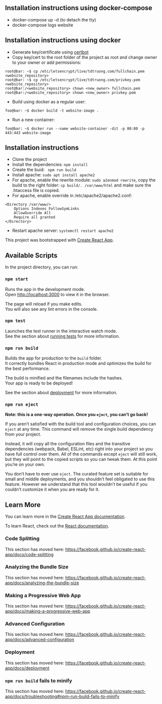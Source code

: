 ## Installation instructions using docker-compose
- docker-compose up -d (to detach the tty)
- docker-compose logs website

## Installation instructions using docker
- Generate key/certificate using [certbot](https://certbot.eff.org/instructions?ws=apache&os=debianbuster)
- Copy key/cert to the root folder of the project as root and change owner to your owner or add permissions:
```console
root@bar: ~$ cp /etc/letsencrypt/live/tdtruong.com/fullchain.pem <website_repository>
root@bar: ~$ cp /etc/letsencrypt/live/tdtruong.com/privkey.pem <website_repository>
root@bar:/<website_repository> chown <new_owner> fullchain.pem
root@bar:/<website_repository> chown <new_owner> privkey.pem
```
- Build using docker as a regular user:
```console
foo@bar: ~$ docker build -t website-image .
```
- Run a new container:
```
foo@bar: ~$ docker run --name website-container -dit -p 80:80 -p 443:443 website-image
```

## Installation instructions
- Clone the project
- Install the dependencies: ```npm install```
- Create the buid: ``` npm run build```
- Install apache: ```sudo apt install apache2```
- For apache, enable the rewrite module: ```sudo a2enmod rewrite```, copy the build to the right folder: ```cp build/. /var/www/html``` and make sure the .htaccess file is copied.
- For apache, enable override in /etc/apache2/apache2.conf: 
```
<Directory /var/www/>
    Options Indexes FollowSymLinks
    AllowOverride All
    Require all granted
</Directory>
```
- Restart apache server: ```systemctl restart apache2```

This project was bootstrapped with [Create React App](https://github.com/facebook/create-react-app).

## Available Scripts

In the project directory, you can run:

### `npm start`

Runs the app in the development mode.<br />
Open [http://localhost:3000](http://localhost:3000) to view it in the browser.

The page will reload if you make edits.<br />
You will also see any lint errors in the console.

### `npm test`

Launches the test runner in the interactive watch mode.<br />
See the section about [running tests](https://facebook.github.io/create-react-app/docs/running-tests) for more information.

### `npm run build`

Builds the app for production to the `build` folder.<br />
It correctly bundles React in production mode and optimizes the build for the best performance.

The build is minified and the filenames include the hashes.<br />
Your app is ready to be deployed!

See the section about [deployment](https://facebook.github.io/create-react-app/docs/deployment) for more information.

### `npm run eject`

**Note: this is a one-way operation. Once you `eject`, you can’t go back!**

If you aren’t satisfied with the build tool and configuration choices, you can `eject` at any time. This command will remove the single build dependency from your project.

Instead, it will copy all the configuration files and the transitive dependencies (webpack, Babel, ESLint, etc) right into your project so you have full control over them. All of the commands except `eject` will still work, but they will point to the copied scripts so you can tweak them. At this point you’re on your own.

You don’t have to ever use `eject`. The curated feature set is suitable for small and middle deployments, and you shouldn’t feel obligated to use this feature. However we understand that this tool wouldn’t be useful if you couldn’t customize it when you are ready for it.

## Learn More

You can learn more in the [Create React App documentation](https://facebook.github.io/create-react-app/docs/getting-started).

To learn React, check out the [React documentation](https://reactjs.org/).

### Code Splitting

This section has moved here: https://facebook.github.io/create-react-app/docs/code-splitting

### Analyzing the Bundle Size

This section has moved here: https://facebook.github.io/create-react-app/docs/analyzing-the-bundle-size

### Making a Progressive Web App

This section has moved here: https://facebook.github.io/create-react-app/docs/making-a-progressive-web-app

### Advanced Configuration

This section has moved here: https://facebook.github.io/create-react-app/docs/advanced-configuration

### Deployment

This section has moved here: https://facebook.github.io/create-react-app/docs/deployment

### `npm run build` fails to minify

This section has moved here: https://facebook.github.io/create-react-app/docs/troubleshooting#npm-run-build-fails-to-minify

